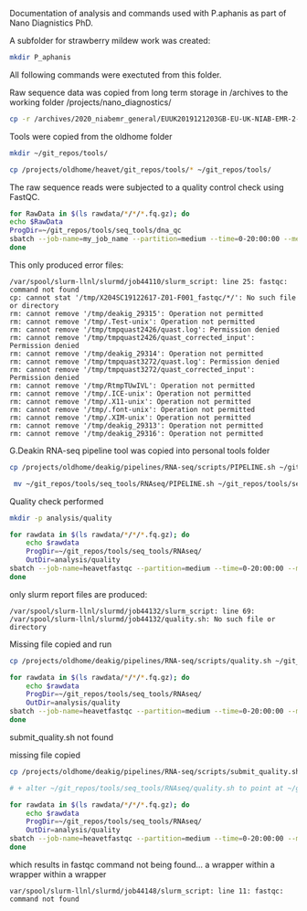 Documentation of analysis and commands used with P.aphanis as part of Nano Diagnistics PhD.

A subfolder for strawberry mildew work was created:
```bash
mkdir P_aphanis
```
All following commands were exectuted from this folder.

Raw sequence data was copied from long term storage in /archives to the working folder /projects/nano_diagnostics/

```bash
cp -r /archives/2020_niabemr_general/EUUK2019121203GB-EU-UK-NIAB-EMR-2-RNA-WOBI-H204SC19122617/* /projects/nano_diagnostics/P_aphanis/rawdata
```

Tools were copied from the oldhome folder

```bash
mkdir ~/git_repos/tools/

cp /projects/oldhome/heavet/git_repos/tools/* ~/git_repos/tools/
```

The raw sequence reads were subjected to a quality control check using FastQC.


```bash
for RawData in $(ls rawdata/*/*/*.fq.gz); do
echo $RawData
ProgDir=~/git_repos/tools/seq_tools/dna_qc
sbatch --job-name=my_job_name --partition=medium --time=0-20:00:00 --mem=8G --cpus-per-task=8 --workdir=. $ProgDir/run_fastqc.sh $RawData
done
```

This only produced error files:

```
/var/spool/slurm-llnl/slurmd/job44110/slurm_script: line 25: fastqc: command not found
cp: cannot stat '/tmp/X204SC19122617-Z01-F001_fastqc/*/': No such file or directory
rm: cannot remove '/tmp/deakig_29315': Operation not permitted
rm: cannot remove '/tmp/.Test-unix': Operation not permitted
rm: cannot remove '/tmp/tmpquast2426/quast.log': Permission denied
rm: cannot remove '/tmp/tmpquast2426/quast_corrected_input': Permission denied
rm: cannot remove '/tmp/deakig_29314': Operation not permitted
rm: cannot remove '/tmp/tmpquast3272/quast.log': Permission denied
rm: cannot remove '/tmp/tmpquast3272/quast_corrected_input': Permission denied
rm: cannot remove '/tmp/RtmpTUwIVL': Operation not permitted
rm: cannot remove '/tmp/.ICE-unix': Operation not permitted
rm: cannot remove '/tmp/.X11-unix': Operation not permitted
rm: cannot remove '/tmp/.font-unix': Operation not permitted
rm: cannot remove '/tmp/.XIM-unix': Operation not permitted
rm: cannot remove '/tmp/deakig_29313': Operation not permitted
rm: cannot remove '/tmp/deakig_29316': Operation not permitted

```

G.Deakin RNA-seq pipeline tool was copied into personal tools folder

```bash
cp /projects/oldhome/deakig/pipelines/RNA-seq/scripts/PIPELINE.sh ~/git_repos/tools/seq_tools/RNAseq

 mv ~/git_repos/tools/seq_tools/RNAseq/PIPELINE.sh ~/git_repos/tools/seq_tools/RNAseq/RNASEQPIPELINE.sh
```
Quality check performed

```bash
mkdir -p analysis/quality

for rawdata in $(ls rawdata/*/*/*.fq.gz); do 
	echo $rawdata
	ProgDir=~/git_repos/tools/seq_tools/RNAseq/
	OutDir=analysis/quality
sbatch --job-name=heavetfastqc --partition=medium --time=0-20:00:00 --mem=8G --cpus-per-task=8 --workdir=. $ProgDir/RNASEQPIPELINE.sh -c qcheck $FILE $OutDir
done
```
only slurm report files are produced:
```
/var/spool/slurm-llnl/slurmd/job44132/slurm_script: line 69: /var/spool/slurm-llnl/slurmd/job44132/quality.sh: No such file or directory
```
Missing file copied and run
```bash
cp /projects/oldhome/deakig/pipelines/RNA-seq/scripts/quality.sh ~/git_repos/tools/seq_tools/RNAseq

for rawdata in $(ls rawdata/*/*/*.fq.gz); do 
	echo $rawdata
	ProgDir=~/git_repos/tools/seq_tools/RNAseq/
	OutDir=analysis/quality
sbatch --job-name=heavetfastqc --partition=medium --time=0-20:00:00 --mem=8G --cpus-per-task=8 --workdir=. $ProgDir/quality.sh -c qcheck $FILE $OutDir
done
```
submit_quality.sh not found

missing file copied
```bash
cp /projects/oldhome/deakig/pipelines/RNA-seq/scripts/submit_quality.sh ~/git_repos/tools/seq_tools/RNAseq

# + alter ~/git_repos/tools/seq_tools/RNAseq/quality.sh to point at ~/git_repos/tools/seq_tools/RNAseq/submit_quality.sh file

for rawdata in $(ls rawdata/*/*/*.fq.gz); do 
	echo $rawdata
	ProgDir=~/git_repos/tools/seq_tools/RNAseq/
	OutDir=analysis/quality
sbatch --job-name=heavetfastqc --partition=medium --time=0-20:00:00 --mem=8G --cpus-per-task=8 --workdir=. $ProgDir/quality.sh -c qcheck $FILE $OutDir
done
```

which results in fastqc command not being found... a wrapper within a wrapper within a wrapper
```
var/spool/slurm-llnl/slurmd/job44148/slurm_script: line 11: fastqc: command not found
```
